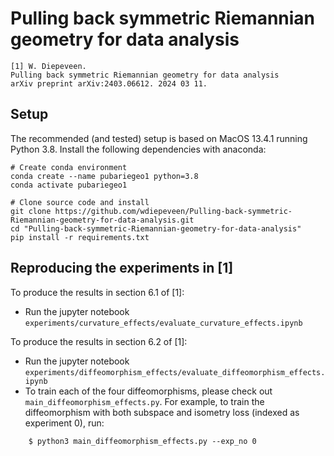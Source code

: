 # Pulling back symmetric Riemannian geometry for data analysis

    [1] W. Diepeveen.  
    Pulling back symmetric Riemannian geometry for data analysis
    arXiv preprint arXiv:2403.06612. 2024 03 11.

Setup
-----

The recommended (and tested) setup is based on MacOS 13.4.1 running Python 3.8. Install the following dependencies with anaconda:

    # Create conda environment
    conda create --name pubariegeo1 python=3.8
    conda activate pubariegeo1

    # Clone source code and install
    git clone https://github.com/wdiepeveen/Pulling-back-symmetric-Riemannian-geometry-for-data-analysis.git
    cd "Pulling-back-symmetric-Riemannian-geometry-for-data-analysis"
    pip install -r requirements.txt


Reproducing the experiments in [1]
----------------------------------

To produce the results in section 6.1 of [1]:
* Run the jupyter notebook `experiments/curvature_effects/evaluate_curvature_effects.ipynb`

To produce the results in section 6.2 of [1]:
* Run the jupyter notebook `experiments/diffeomorphism_effects/evaluate_diffeomorphism_effects.ipynb`
* To train each of the four diffeomorphisms, please check out `main_diffeomorphism_effects.py`. For example, to train the diffeomorphism with both subspace and isometry loss (indexed as experiment 0), run:
```
    $ python3 main_diffeomorphism_effects.py --exp_no 0
```
